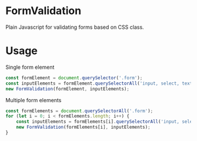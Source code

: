 # FormValidation

Plain Javascript for validating forms based on CSS class.

# Usage

Single form element

```javascript
const formElement = document.querySelector('.form');
const inputElements = formElement.querySelectorAll('input, select, textarea, button');
new FormValidation(formElement, inputElements);
```

Multiple form elements

```javascript
const formElements = document.querySelectorAll('.form');
for (let i = 0; i < formElements.length; i++) {
	const inputElements = formElements[i].querySelectorAll('input, select, textarea, button');
	new FormValidation(formElements[i], inputElements);
}
```
